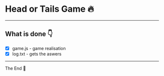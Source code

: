 # Head or Tails Game :fire:
--------------
## What is done :point_down:
- [x] game.js - game realisation
- [x] log.txt - gets the aswers

---------

The End :clap:
